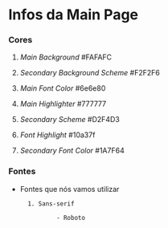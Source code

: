 # Infos da Main Page

### Cores

1. *Main Background* #FAFAFC

2. *Secondary Background Scheme* #F2F2F6

3. *Main Font Color* #6e6e80

4. *Main Highlighter* #777777

5. *Secondary Scheme*  #D2F4D3

6. *Font Highlight* #10a37f

7. *Secondary Font Color* #1A7F64

### Fontes

- Fontes que nós vamos utilizar

        1. Sans-serif
                
                - Roboto
